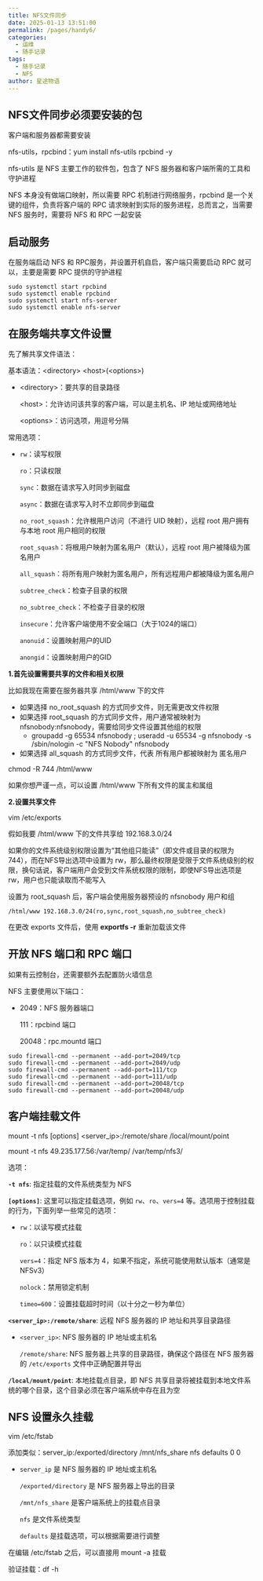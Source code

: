 ```yaml
---
title: NFS文件同步
date: 2025-01-13 13:51:00
permalink: /pages/handy6/
categories:
  - 运维
  - 随手记录
tags:
  - 随手记录
  - NFS
author: 星途物语
---
```

## NFS文件同步必须要安装的包

客户端和服务器都需要安装

nfs-utils，rpcbind：yum install nfs-utils rpcbind -y

nfs-utils 是 NFS 主要工作的软件包，包含了 NFS 服务器和客户端所需的工具和守护进程

NFS 本身没有做端口映射，所以需要 RPC 机制进行网络服务，rpcbind 是一个关键的组件，负责将客户端的 RPC 请求映射到实际的服务进程，总而言之，当需要 NFS 服务时，需要将 NFS 和 RPC 一起安装

## 启动服务

在服务端启动 NFS 和 RPC服务，并设置开机自启，客户端只需要启动 RPC 就可以，主要是需要 RPC 提供的守护进程

```shell
sudo systemctl start rpcbind
sudo systemctl enable rpcbind
sudo systemctl start nfs-server
sudo systemctl enable nfs-server
```

## 在服务端共享文件设置

先了解共享文件语法：

基本语法：\<directory> \<host>(\<options>)

- \<directory>：要共享的目录路径

  \<host>：允许访问该共享的客户端，可以是主机名、IP 地址或网络地址

  \<options>：访问选项，用逗号分隔

常用选项：

- `rw`：读写权限

  `ro`：只读权限

  `sync`：数据在请求写入时同步到磁盘

  `async`：数据在请求写入时不立即同步到磁盘

  `no_root_squash`：允许根用户访问（不进行 UID 映射），远程 root 用户拥有与本地 root 用户相同的权限

  `root_squash`：将根用户映射为匿名用户（默认），远程 root 用户被降级为匿名用户

  `all_squash`：将所有用户映射为匿名用户，所有远程用户都被降级为匿名用户

  `subtree_check`：检查子目录的权限

  `no_subtree_check`：不检查子目录的权限

  `insecure`：允许客户端使用不安全端口（大于1024的端口）

  `anonuid`：设置映射用户的UID

  `anongid`：设置映射用户的GID

**1.首先设置需要共享的文件和相关权限**

比如我现在需要在服务器共享 /html/www 下的文件

- 如果选择 no_root_squash 的方式同步文件，则无需更改文件权限
- 如果选择 root_squash 的方式同步文件，用户通常被映射为 nfsnobody:nfsnobody，需要给同步文件设置其他组的权限
  - groupadd -g 65534 nfsnobody ; useradd -u 65534 -g nfsnobody -s /sbin/nologin -c "NFS Nobody" nfsnobody
- 如果选择 all_squash 的方式同步文件，代表 所有用户都被映射为 匿名用户

chmod -R 744 /html/www

如果你想严谨一点，可以设置 /html/www 下所有文件的属主和属组

**2.设置共享文件**

vim /etc/exports

假如我要 /html/www 下的文件共享给 192.168.3.0/24

如果你的文件系统级别权限设置为“其他组只能读”（即文件或目录的权限为744），而在NFS导出选项中设置为 rw，那么最终权限是受限于文件系统级别的权限，换句话说，客户端用户会受到文件系统权限的限制，即使NFS导出选项是 rw，用户也只能读取而不能写入

设置为 root_squash 后，客户端会使用服务器预设的 nfsnobody 用户和组

```shell
/html/www 192.168.3.0/24(ro,sync,root_squash,no_subtree_check)
```

 在更改 exports 文件后，使用 **exportfs -r** 重新加载该文件

## 开放 NFS 端口和 RPC 端口

如果有云控制台，还需要额外去配置防火墙信息

NFS 主要使用以下端口：

- 2049：NFS 服务器端口

  111：rpcbind 端口

  20048：rpc.mountd 端口

```shell
sudo firewall-cmd --permanent --add-port=2049/tcp
sudo firewall-cmd --permanent --add-port=2049/udp
sudo firewall-cmd --permanent --add-port=111/tcp
sudo firewall-cmd --permanent --add-port=111/udp
sudo firewall-cmd --permanent --add-port=20048/tcp
sudo firewall-cmd --permanent --add-port=20048/udp
```

## 客户端挂载文件

mount -t nfs [options] <server_ip>:/remote/share /local/mount/point

mount -t nfs 49.235.177.56:/var/temp/ /var/temp/nfs3/

选项：

**`-t nfs`**: 指定挂载的文件系统类型为 NFS

**`[options]`**: 这里可以指定挂载选项，例如 `rw`、`ro`、`vers=4` 等。选项用于控制挂载的行为，下面列举一些常见的选项：

- `rw`：以读写模式挂载

  `ro`：以只读模式挂载

  `vers=4`：指定 NFS 版本为 4，如果不指定，系统可能使用默认版本（通常是 NFSv3）

  `nolock`：禁用锁定机制

  `timeo=600`：设置挂载超时时间（以十分之一秒为单位）

**`<server_ip>:/remote/share`**: 远程 NFS 服务器的 IP 地址和共享目录路径

- `<server_ip>`: NFS 服务器的 IP 地址或主机名

  `/remote/share`: NFS 服务器上共享的目录路径，确保这个路径在 NFS 服务器的 `/etc/exports` 文件中正确配置并导出

**`/local/mount/point`**: 本地挂载点目录，即 NFS 共享目录将被挂载到本地文件系统的哪个目录，这个目录必须在客户端系统中存在且为空

## NFS 设置永久挂载

vim /etc/fstab

添加类似：server_ip:/exported/directory /mnt/nfs_share nfs defaults 0 0

- `server_ip` 是 NFS 服务器的 IP 地址或主机名

  `/exported/directory` 是 NFS 服务器上导出的目录

  `/mnt/nfs_share` 是客户端系统上的挂载点目录

  `nfs` 是文件系统类型

  `defaults` 是挂载选项，可以根据需要进行调整

在编辑 /etc/fstab 之后，可以直接用 mount -a 挂载

验证挂载：df -h